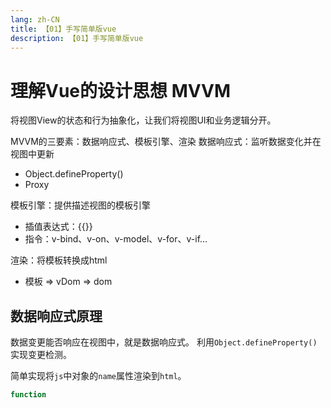 ```yaml
---
lang: zh-CN
title: 【01】手写简单版vue
description: 【01】手写简单版vue
---
```


# 理解Vue的设计思想 MVVM
将视图View的状态和行为抽象化，让我们将视图UI和业务逻辑分开。

MVVM的三要素：数据响应式、模板引擎、渲染
数据响应式：监听数据变化并在视图中更新
+ Object.defineProperty()
+ Proxy

模板引擎：提供描述视图的模板引擎
+ 插值表达式：{{}}
+ 指令：v-bind、v-on、v-model、v-for、v-if...

渲染：将模板转换成html
+ 模板 => vDom => dom

## 数据响应式原理
数据变更能否响应在视图中，就是数据响应式。
利用`Object.defineProperty()`实现变更检测。 

简单实现将`js`中对象的`name`属性渲染到`html`。
```js
function 
```
